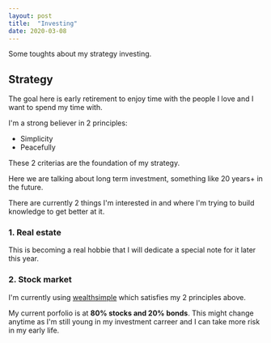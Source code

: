 ```yaml
---
layout: post
title:  "Investing"
date: 2020-03-08
---
```


Some toughts about my strategy investing.

## Strategy

The goal here is early retirement to enjoy time with the people I love and I want to spend my time with.

I'm a strong believer in 2 principles:
- Simplicity
- Peacefully

These 2 criterias are the foundation of my strategy.

Here we are talking about long term investment, something like 20 years+ in the future.

There are currently 2 things I'm interested in and where I'm trying to build knowledge to get better at it.

### 1. Real estate

This is becoming a real hobbie that I will dedicate a special note for it later this year.

### 2. Stock market

I'm currently using [wealthsimple](https://www.wealthsimple.com) which satisfies my 2 principles above.

My current porfolio is at **80% stocks and 20% bonds**. This might change anytime as I'm still young in my investment carreer and I can take more risk in my early life.

